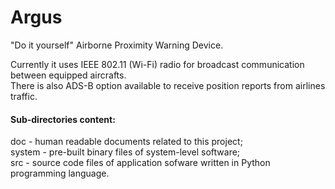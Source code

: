 Argus
=====

"Do it yourself" Airborne Proximity Warning Device.<br>

Currently it uses IEEE 802.11 (Wi-Fi) radio for broadcast communication between equipped aircrafts.<br>
There is also ADS-B option available to receive position reports from airlines traffic.

<h4>Sub-directories content:</h4>

doc    - human readable documents related to this project;<br>
system - pre-built binary files of system-level software;<br>
src    - source code files of application sofware written in Python programming language.<br>
